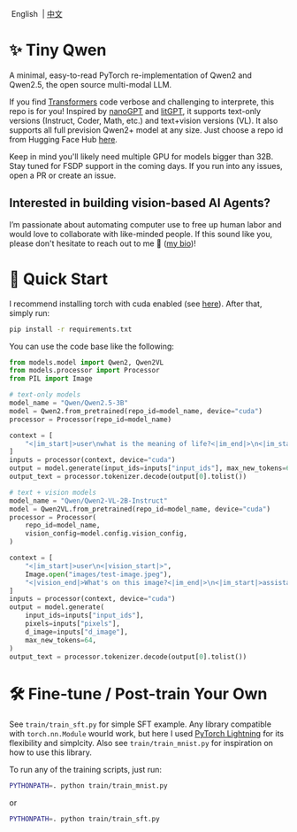 <p align="left">
    &nbspEnglish&nbsp | <a href="README_CN.md">中文</a>
</p>

# ✨ Tiny Qwen

A minimal, easy-to-read PyTorch re-implementation of Qwen2 and Qwen2.5, the open source multi-modal LLM.

If you find [Transformers](https://github.com/huggingface/transformers) code verbose and challenging to interprete, this repo is for you! Inspired by [nanoGPT](https://github.com/karpathy/nanoGPT) and [litGPT](https://github.com/Lightning-AI/litgpt), it supports text-only versions (Instruct, Coder, Math, etc.) and text+vision versions (VL). It also supports all full prevision Qwen2+ model at any size. Just choose a repo id from Hugging Face Hub [here](https://huggingface.co/Qwen). 

Keep in mind you'll likely need multiple GPU for models bigger than 32B. Stay tuned for FSDP support in the coming days. If you run into any issues, open a PR or create an issue.

## **Interested in building vision-based AI Agents?**

I’m passionate about automating computer use to free up human labor and would love to collaborate with like-minded people. If this sound like you, please don't hesitate to reach out to me 🤗 ([my bio](https://github.com/Emericen))!

# 🦋 Quick Start

I recommend installing torch with cuda enabled (see [here](https://pytorch.org/get-started/locally/)). After that, simply run:

```bash
pip install -r requirements.txt
```

You can use the code base like the following:

```python
from models.model import Qwen2, Qwen2VL
from models.processor import Processor
from PIL import Image

# text-only models
model_name = "Qwen/Qwen2.5-3B"
model = Qwen2.from_pretrained(repo_id=model_name, device="cuda")
processor = Processor(repo_id=model_name)

context = [
    "<|im_start|>user\nwhat is the meaning of life?<|im_end|>\n<|im_start|>assistant\n"
]
inputs = processor(context, device="cuda")
output = model.generate(input_ids=inputs["input_ids"], max_new_tokens=64)
output_text = processor.tokenizer.decode(output[0].tolist())

# text + vision models
model_name = "Qwen/Qwen2-VL-2B-Instruct"
model = Qwen2VL.from_pretrained(repo_id=model_name, device="cuda")
processor = Processor(
    repo_id=model_name,
    vision_config=model.config.vision_config,
)

context = [
    "<|im_start|>user\n<|vision_start|>",
    Image.open("images/test-image.jpeg"),
    "<|vision_end|>What's on this image?<|im_end|>\n<|im_start|>assistant\n",
]
inputs = processor(context, device="cuda")
output = model.generate(
    input_ids=inputs["input_ids"],
    pixels=inputs["pixels"],
    d_image=inputs["d_image"],
    max_new_tokens=64,
)
output_text = processor.tokenizer.decode(output[0].tolist())
```

# 🛠️ Fine-tune / Post-train Your Own

See `train/train_sft.py` for simple SFT example. Any library compatible with `torch.nn.Module` wourld work, but here I used [PyTorch Lightning](https://lightning.ai/docs/pytorch/stable/index.html) for its flexibility and simplcity. Also see `train/train_mnist.py` for inspiration on how to use this library.

To run any of the training scripts, just run:

```bash
PYTHONPATH=. python train/train_mnist.py
```

or

```bash
PYTHONPATH=. python train/train_sft.py
```
